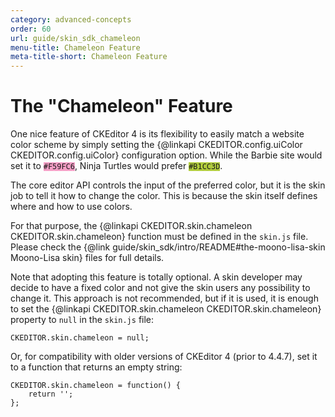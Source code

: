 ```yaml
---
category: advanced-concepts
order: 60
url: guide/skin_sdk_chameleon
menu-title: Chameleon Feature
meta-title-short: Chameleon Feature
---
```

<!--
Copyright (c) 2003-2025, CKSource Holding sp. z o.o. All rights reserved.
For licensing, see LICENSE.md.
-->

# The "Chameleon" Feature

One nice feature of CKEditor 4 is its flexibility to easily match a website color scheme by simply setting the {@linkapi CKEDITOR.config.uiColor CKEDITOR.config.uiColor} configuration option. While the Barbie site would set it to <code style="background:#F59FC6">#F59FC6</code>, Ninja Turtles would prefer <code style="background:#B1CC3D">#B1CC3D</code>.

The core editor API controls the input of the preferred color, but it is the skin job to tell it how to change the color. This is because the skin itself defines where and how to use colors.

For that purpose, the {@linkapi CKEDITOR.skin.chameleon CKEDITOR.skin.chameleon} function must be defined in the `skin.js` file. Please check the {@link guide/skin_sdk/intro/README#the-moono-lisa-skin Moono-Lisa skin} files for full details.

Note that adopting this feature is totally optional. A skin developer may decide to have a fixed color and not give the skin users any possibility to change it. This approach is not recommended, but if it is used, it is enough to set the {@linkapi CKEDITOR.skin.chameleon CKEDITOR.skin.chameleon} property to `null` in the `skin.js` file:

	CKEDITOR.skin.chameleon = null;

Or, for compatibility with older versions of CKEditor 4 (prior to 4.4.7), set it to a function that returns an empty string:

	CKEDITOR.skin.chameleon = function() {
		return '';
	};
